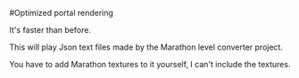#Optimized portal rendering

It's faster than before.

This will play Json text files made by the Marathon level converter project.

You have to add Marathon textures to it yourself, I can't include the textures.
